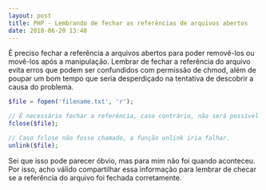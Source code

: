 ```yaml
---
layout: post
title: PHP - Lembrando de fechar as referências de arquivos abertos
date: 2018-06-20 13:48
---
```


É preciso fechar a referência a arquivos abertos para poder removê-los ou movê-los após a manipulação. Lembrar de fechar a referência do arquivo evita erros que podem ser confundidos com permissão de chmod, além de poupar um bom tempo que seria desperdiçado na tentativa de descobrir a causa do problema.

```php
$file = fopen('filename.txt', 'r');

// É necessário fechar a referência, caso contrário, não será possível apagar o arquivo.
fclose($file);

// Caso fclose não fosse chamado, a função unlink iria falhar.
unlink($file);
```

Sei que isso pode parecer óbvio, mas para mim não foi quando aconteceu. Por isso, acho válido compartilhar essa informação para lembrar de checar se a referência do arquivo foi fechada corretamente.